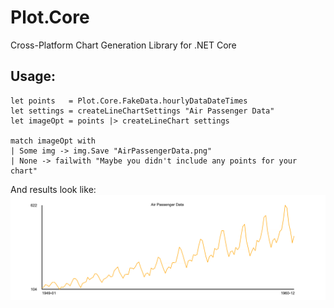 # Plot.Core
Cross-Platform Chart Generation Library for .NET Core

## Usage:
```
let points   = Plot.Core.FakeData.hourlyDataDateTimes
let settings = createLineChartSettings "Air Passenger Data"
let imageOpt = points |> createLineChart settings

match imageOpt with
| Some img -> img.Save "AirPassengerData.png"
| None -> failwith "Maybe you didn't include any points for your chart"
```

And results look like:
![Line chart showing airline passengers over time](https://raw.githubusercontent.com/ardave/Plot.Core/master/AirPassengerData.png)